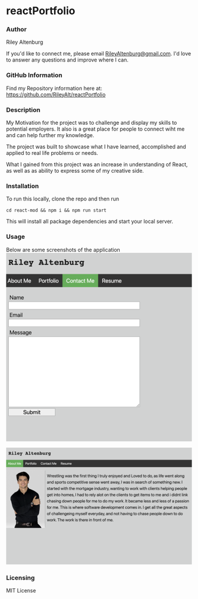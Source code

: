 # reactPortfolio

### Author

Riley Altenburg

If you'd like to connect me, please email RileyAltenburg@gmail.com. I'd love to answer any questions and improve where I can.

### GitHub Information

Find my Repository information here at: https://github.com/RileyAlt/reactPortfolio

### Description

My Motivation for the project was to challenge and display my skills to potential employers. It also is a great place for people to connect wiht me and can help further my knowledge.

The project was built to showcase what I have learned, accomplished and applied to real life problems or needs.

What I gained from this project was an increase in understanding of React, as well as as ability to express some of my creative side.

### Installation

To run this locally, clone the repo and then run

```
cd react-mod && npm i && npm run start
```

This will install all package dependencies and start your local server.

### Usage

Below are some screenshots of the application
![alt text](./assets/img1.png)

![alt text](./assets/img2.png)

### Licensing

MIT License
